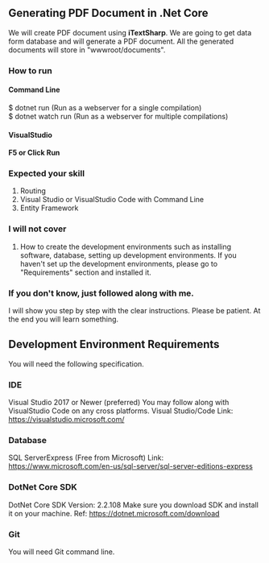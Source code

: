 ## Generating PDF Document in .Net Core


We will create PDF document using <b>iTextSharp</b>. We are going to get data form database and will generate a PDF document. All the generated documents will store in "wwwroot/documents". 


### How to run 

#### Command Line 
$ dotnet run (Run as a webserver for a single compilation) <br />
$ dotnet watch run (Run as a webserver for multiple compilations)

#### VisualStudio 
 <strong> F5 or Click Run</strong>



### Expected your skill  
1. Routing 
2. Visual Studio or VisualStudio Code with Command Line
3. Entity Framework 

### I will not cover
1. How to create the development environments such as installing software, database, setting up 
development environments. If you haven't set up the development environments, please go to "Requirements" section and installed it. 

### If you don't know, just followed along with me. 
I will show you step by step with the clear instructions. Please be patient. At the end you will learn something. 


## Development Environment Requirements

You will need the following specification. 

### IDE 
Visual Studio 2017 or Newer (preferred)
You may follow along with VisualStudio Code on any cross platforms. 
Visual Studio/Code Link: https://visualstudio.microsoft.com/

### Database 
SQL ServerExpress (Free from Microsoft)
Link: https://www.microsoft.com/en-us/sql-server/sql-server-editions-express

### DotNet Core SDK
DotNet Core SDK Version: 2.2.108
Make sure you download SDK and install it on your machine.
Ref: https://dotnet.microsoft.com/download

### Git 
You will need Git command line. 



